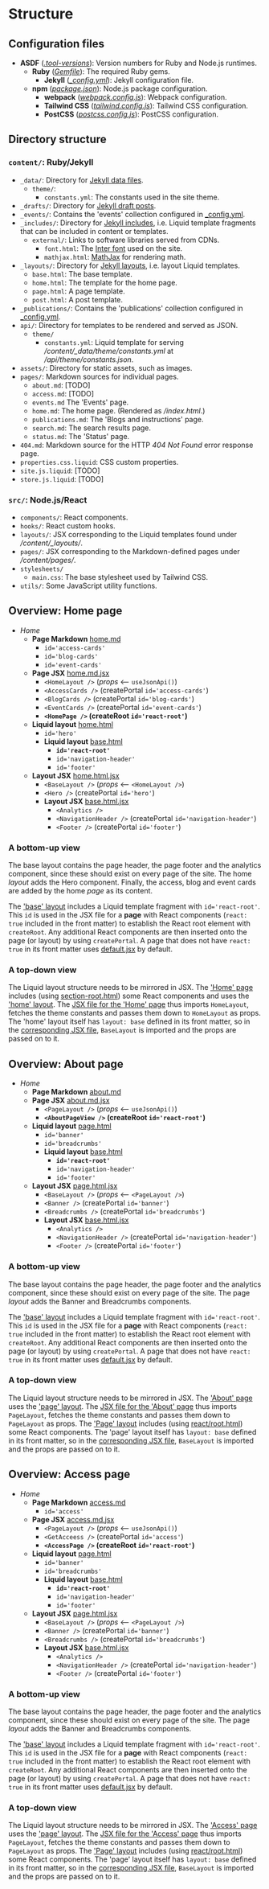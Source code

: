 # Structure

## Configuration files

- **ASDF** ([_.tool-versions_](../.tool-versions)): Version numbers for Ruby and Node.js runtimes.
  - **Ruby** ([_Gemfile_](../Gemfile)): The required Ruby gems.
    - **Jekyll** ([_\_config.yml_](../_config.yml)): Jekyll configuration file.
  - **npm** ([_package.json_](../package.json)): Node.js package configuration.
    - **webpack** ([_webpack.config.js_](../webpack.config.js)): Webpack configuration.
    - **Tailwind CSS** ([_tailwind.config.js_](../tailwind.config.js)): Tailwind CSS configuration.
    - **PostCSS** ([_postcss.config.js_](../postcss.config.js)): PostCSS configuration.


## Directory structure

### `content/`: Ruby/Jekyll

- `_data/`: Directory for [Jekyll data files](https://jekyllrb.com/docs/datafiles/).
  - `theme/`:
    - `constants.yml`: The constants used in the site theme.
- `_drafts/`: Directory for [Jekyll draft posts](https://jekyllrb.com/docs/posts/#drafts).
- `_events/`: Contains the 'events' collection configured in [_config.yml](../_config.yml).
- `_includes/`: Directory for [Jekyll includes](https://jekyllrb.com/docs/includes/), i.e. Liquid template fragments that can be included in content or templates.
  - `external/`: Links to software libraries served from CDNs.
    - `font.html`: The [Inter font](https://github.com/rsms/inter) used on the site.
    - `mathjax.html`: [MathJax](https://www.mathjax.org/) for rendering math.
- `_layouts/`: Directory for [Jekyll layouts](https://jekyllrb.com/docs/layouts/), i.e. layout Liquid templates.
  - `base.html`: The base template.
  - `home.html`: The template for the home page.
  - `page.html`: A page template.
  - `post.html`: A post template.
- `_publications/`: Contains the 'publications' collection configured in [_config.yml](../_config.yml).
- `api/`: Directory for templates to be rendered and served as JSON.
  - `theme/`
    - `constants.yml`: Liquid template for serving _/content/\_data/theme/constants.yml_ at _/api/theme/constants.json_.
- `assets/`: Directory for static assets, such as images.
- `pages/`: Markdown sources for individual pages.
  - `about.md`: \[TODO\]
  - `access.md`: \[TODO\]
  - `events.md` The 'Events' page.
  - `home.md`: The home page. (Rendered as _/index.html_.)
  - `publications.md`: The 'Blogs and instructions' page.
  - `search.md`: The search results page.
  - `status.md`: The 'Status' page.
- `404.md`: Markdown source for the HTTP _404 Not Found_ error response page.
- `properties.css.liquid`: CSS custom properties.
- `site.js.liquid`: \[TODO\]
- `store.js.liquid`: \[TODO\]


### `src/`: Node.js/React

- `components/`: React components.
- `hooks/`: React custom hooks.
- `layouts/`: JSX corresponding to the Liquid templates found under _/content/\_layouts/_.
- `pages/`: JSX corresponding to the Markdown-defined pages under _/content/pages/_.
- `stylesheets/`
  - `main.css`: The base stylesheet used by Tailwind CSS.
- `utils/`: Some JavaScript utility functions.

## Overview: Home page

- _Home_
  - **Page Markdown** [home.md](../content/pages/home.md)
    - `id='access-cards'`
    - `id='blog-cards'`
    - `id='event-cards'`
  - **Page JSX** [home.md.jsx](../src/pages/home.md.jsx)
    - `<HomeLayout />` (_props_ <-- `useJsonApi()`)
    - `<AccessCards />` (createPortal `id='access-cards'`)
    - `<BlogCards />` (createPortal `id='blog-cards'`)
    - `<EventCards />` (createPortal `id='event-cards'`)
    - **`<HomePage />` (createRoot `id='react-root'`)**
  - **Liquid layout** [home.html](../content/_layouts/home.html)
    - `id='hero'`
    - **Liquid layout** [base.html](../content/_layouts/base.html)
      - **`id='react-root'`**
      - `id='navigation-header'`
      - `id='footer'`
  - **Layout JSX** [home.html.jsx](../src/layouts/home.html.jsx)
    - `<BaseLayout />` (_props_ <-- `<HomeLayout />`)
    - `<Hero />` (createPortal `id='hero'`)
    - **Layout JSX** [base.html.jsx](../src/layouts/base.html.jsx)
      - `<Analytics />`
      - `<NavigationHeader />` (createPortal `id='navigation-header'`)
      - `<Footer />` (createPortal `id='footer'`)


### A bottom-up view

The base layout contains the page header, the page footer and the analytics component, since these should exist on every page of the site. The home _layout_ adds the Hero component. Finally, the access, blog and event cards are added by the home _page_ as its content.

The ['base' layout](../content/_layouts/base.html) includes a Liquid template fragment with `id='react-root'`. This `id` is used in the JSX file for a **page** with React components (`react: true` included in the front matter) to establish the React root element with `createRoot`. Any additional React components are then inserted onto the page (or layout) by using `createPortal`. A page that does not have `react: true` in its front matter uses [default.jsx](../src/pages/default.jsx) by default.


### A top-down view

The Liquid layout structure needs to be mirrored in JSX. The ['Home' page](../content/pages/home.md) includes (using [section-root.html](../content/_includes/react/section-root.html)) some React components and uses the ['home' layout](../content/_layouts/home.html). The [JSX file for the 'Home' page](../src/pages/home.md.jsx) thus imports `HomeLayout`, fetches the theme constants and passes them down to `HomeLayout` as props. The 'home' layout itself has `layout: base` defined in its front matter, so in the [corresponding JSX file](../src/layouts/home.html.jsx), `BaseLayout` is imported and the props are passed on to it.


## Overview: About page

- _Home_
  - **Page Markdown** [about.md](../content/pages/about.md)
  - **Page JSX** [about.md.jsx](../src/pages/about.md.jsx)
    - `<PageLayout />` (_props_ <-- `useJsonApi()`)
    - **`<AboutPageView />` (createRoot `id='react-root'`)**
  - **Liquid layout** [page.html](../content/_layouts/page.html)
    - `id='banner'`
    - `id='breadcrumbs'`
    - **Liquid layout** [base.html](../content/_layouts/base.html)
      - **`id='react-root'`**
      - `id='navigation-header'`
      - `id='footer'`
  - **Layout JSX** [page.html.jsx](../src/layouts/page.html.jsx)
    - `<BaseLayout />` (_props_ <-- `<PageLayout />`)
    - `<Banner />` (createPortal `id='banner'`)
    - `<Breadcrumbs />` (createPortal `id='breadcrumbs'`)
    - **Layout JSX** [base.html.jsx](../src/layouts/base.html.jsx)
      - `<Analytics />`
      - `<NavigationHeader />` (createPortal `id='navigation-header'`)
      - `<Footer />` (createPortal `id='footer'`)


### A bottom-up view

The base layout contains the page header, the page footer and the analytics component, since these should exist on every page of the site. The page _layout_ adds the Banner and Breadcrumbs components.

The ['base' layout](../content/_layouts/base.html) includes a Liquid template fragment with `id='react-root'`. This `id` is used in the JSX file for a **page** with React components (`react: true` included in the front matter) to establish the React root element with `createRoot`. Any additional React components are then inserted onto the page (or layout) by using `createPortal`. A page that does not have `react: true` in its front matter uses [default.jsx](../src/pages/default.jsx) by default.


### A top-down view

The Liquid layout structure needs to be mirrored in JSX. The ['About' page](../content/pages/about.md) uses the ['page' layout](../content/_layouts/page.html). The [JSX file for the 'About' page](../src/pages/about.md.jsx) thus imports `PageLayout`, fetches the theme constants and passes them down to `PageLayout` as props. The ['Page' layout](../content/_layouts/page.html.jsx) includes (using [react/root.html](../content/_includes/react/root.html)) some React components. The 'page' layout itself has `layout: base` defined in its front matter, so in the [corresponding JSX file](../src/layouts/home.html.jsx), `BaseLayout` is imported and the props are passed on to it.

## Overview: Access page

- _Home_
  - **Page Markdown** [access.md](../content/pages/access.md)
    - `id='access'` 
  - **Page JSX** [access.md.jsx](../src/pages/access.md.jsx)
    - `<PageLayout />` (_props_ <-- `useJsonApi()`)
    - `<GetAcceess />` (createPortal `id='access'`)
    - **`<AccessPage />` (createRoot `id='react-root'`)**
  - **Liquid layout** [page.html](../content/_layouts/page.html)
    - `id='banner'`
    - `id='breadcrumbs'`
    - **Liquid layout** [base.html](../content/_layouts/base.html)
      - **`id='react-root'`**
      - `id='navigation-header'`
      - `id='footer'`
  - **Layout JSX** [page.html.jsx](../src/layouts/page.html.jsx)
    - `<BaseLayout />` (_props_ <-- `<PageLayout />`)
    - `<Banner />` (createPortal `id='banner'`)
    - `<Breadcrumbs />` (createPortal `id='breadcrumbs'`)
    - **Layout JSX** [base.html.jsx](../src/layouts/base.html.jsx)
      - `<Analytics />`
      - `<NavigationHeader />` (createPortal `id='navigation-header'`)
      - `<Footer />` (createPortal `id='footer'`)


### A bottom-up view

The base layout contains the page header, the page footer and the analytics component, since these should exist on every page of the site. The page _layout_ adds the Banner and Breadcrumbs components.

The ['base' layout](../content/_layouts/base.html) includes a Liquid template fragment with `id='react-root'`. This `id` is used in the JSX file for a **page** with React components (`react: true` included in the front matter) to establish the React root element with `createRoot`. Any additional React components are then inserted onto the page (or layout) by using `createPortal`. A page that does not have `react: true` in its front matter uses [default.jsx](../src/pages/default.jsx) by default.


### A top-down view

The Liquid layout structure needs to be mirrored in JSX. The ['Access' page](../content/pages/access.md) uses the ['page' layout](../content/_layouts/page.html). The [JSX file for the 'Access' page](../src/pages/access.md.jsx) thus imports `PageLayout`, fetches the theme constants and passes them down to `PageLayout` as props. The ['Page' layout](../content/_layouts/page.html.jsx) includes (using [react/root.html](../content/_includes/react/root.html)) some React components. The 'page' layout itself has `layout: base` defined in its front matter, so in the [corresponding JSX file](../src/layouts/home.html.jsx), `BaseLayout` is imported and the props are passed on to it.

